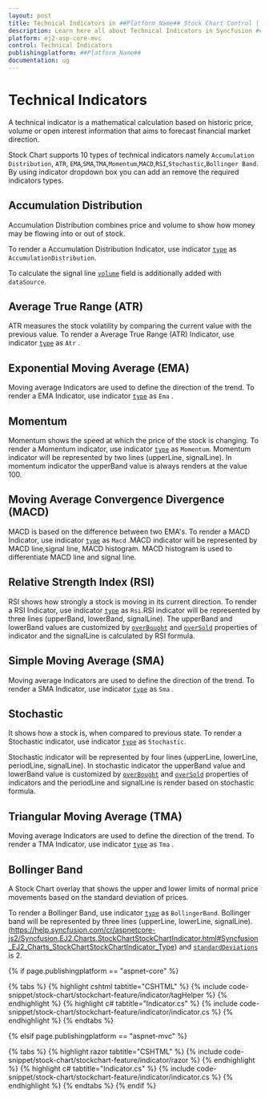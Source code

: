 ```yaml
---
layout: post
title: Technical Indicators in ##Platform_Name## Stock Chart Control | Syncfusion
description: Learn here all about Technical Indicators in Syncfusion ##Platform_Name## Stock Chart component of Syncfusion Essential JS 2 and more.
platform: ej2-asp-core-mvc
control: Technical Indicators
publishingplatform: ##Platform_Name##
documentation: ug
---
```



<!-- markdownlint-disable MD036 -->

# Technical Indicators

A technical indicator is a mathematical calculation based on historic price, volume or open interest information that aims to forecast financial market direction.

Stock Chart supports 10 types of technical indicators namely `Accumulation Distribution`, `ATR`, `EMA`,`SMA`,`TMA`,`Momentum`,`MACD`,`RSI`,`Stochastic`,`Bollinger Band`. By using indicator dropdown box you can add an remove the required indicators types.

## Accumulation Distribution

Accumulation Distribution combines price and volume to show how money may be flowing into or out of stock.

To render a Accumulation Distribution Indicator, use indicator [`type`](https://help.syncfusion.com/cr/aspnetcore-js2/Syncfusion.EJ2.Charts.StockChartStockChartIndicator.html#Syncfusion_EJ2_Charts_StockChartStockChartIndicator_Type) as `AccumulationDistribution`.

To calculate the signal line [`volume`](https://help.syncfusion.com/cr/aspnetcore-js2/Syncfusion.EJ2.Charts.StockChartStockChartIndicator.html#Syncfusion_EJ2_Charts_StockChartStockChartIndicator_Volume) field is additionally added with `dataSource`.

## Average True Range (ATR)

ATR measures the stock volatility by comparing the current value with the previous value.
To render a Average True Range (ATR) Indicator, use indicator [`type`](https://help.syncfusion.com/cr/aspnetcore-js2/Syncfusion.EJ2.Charts.StockChartStockChartIndicator.html#Syncfusion_EJ2_Charts_StockChartStockChartIndicator_Type) as `Atr` .

## Exponential Moving Average (EMA)

Moving average Indicators are used to define the direction of the trend. To render a EMA Indicator, use indicator [`type`](https://help.syncfusion.com/cr/aspnetcore-js2/Syncfusion.EJ2.Charts.StockChartStockChartIndicator.html#Syncfusion_EJ2_Charts_StockChartStockChartIndicator_Type) as `Ema` .

## Momentum

Momentum shows the speed at which the price of the stock is changing. To render a Momentum indicator, use indicator [`type`](https://help.syncfusion.com/cr/aspnetcore-js2/Syncfusion.EJ2.Charts.StockChartStockChartIndicator.html#Syncfusion_EJ2_Charts_StockChartStockChartIndicator_Type) as `Momentum`. Momentum indicator will be represented by two lines (upperLine, signalLine). In momentum indicator the upperBand value is always renders at the value 100.

## Moving Average Convergence Divergence (MACD)

MACD is based on the difference between two EMA's. To render a MACD Indicator, use indicator [`type`](https://help.syncfusion.com/cr/aspnetcore-js2/Syncfusion.EJ2.Charts.StockChartStockChartIndicator.html#Syncfusion_EJ2_Charts_StockChartStockChartIndicator_Type) as `Macd` .MACD indicator will be represented by MACD line,signal line, MACD histogram. MACD histogram is used to differentiate MACD line and signal line.

## Relative Strength Index (RSI)

RSI shows how strongly a stock is moving in its current direction. To render a RSI Indicator, use indicator [`type`](https://help.syncfusion.com/cr/aspnetcore-js2/Syncfusion.EJ2.Charts.StockChartStockChartIndicator.html#Syncfusion_EJ2_Charts_StockChartStockChartIndicator_Type) as `Rsi`.RSI indicator will be represented by three lines (upperBand, lowerBand, signalLine). The upperBand and lowerBand values are customized by [`overBought`](https://help.syncfusion.com/cr/aspnetcore-js2/Syncfusion.EJ2.Charts.StockChartStockChartIndicator.html#Syncfusion_EJ2_Charts_StockChartStockChartIndicator_OverBought) and [`overSold`](https://help.syncfusion.com/cr/aspnetcore-js2/Syncfusion.EJ2.Charts.StockChartStockChartIndicator.html#Syncfusion_EJ2_Charts_StockChartStockChartIndicator_OverSold) properties of indicator and the signalLine is calculated by RSI formula.

## Simple Moving Average (SMA)

Moving average Indicators are used to define the direction of the trend. To render a SMA Indicator, use indicator [`type`](https://help.syncfusion.com/cr/aspnetcore-js2/Syncfusion.EJ2.Charts.StockChartStockChartIndicator.html#Syncfusion_EJ2_Charts_StockChartStockChartIndicator_Type) as `Sma` .

## Stochastic

It shows how a stock is, when compared to previous state. To render a Stochastic indicator, use indicator [`type`](https://help.syncfusion.com/cr/aspnetcore-js2/Syncfusion.EJ2.Charts.StockChartStockChartIndicator.html#Syncfusion_EJ2_Charts_StockChartStockChartIndicator_Type) as `Stochastic`.

Stochastic indicator will be represented by four lines (upperLine, lowerLine, periodLine, signalLine). In stochastic indicator the upperBand value and lowerBand value is customized by [`overBought`](https://help.syncfusion.com/cr/aspnetcore-js2/Syncfusion.EJ2.Charts.StockChartStockChartIndicator.html#Syncfusion_EJ2_Charts_StockChartStockChartIndicator_OverBought) and [`overSold`](https://help.syncfusion.com/cr/aspnetcore-js2/Syncfusion.EJ2.Charts.StockChartStockChartIndicator.html#Syncfusion_EJ2_Charts_StockChartStockChartIndicator_OverSold) properties of indicators and the periodLine and signalLine is render based on stochastic formula.

## Triangular Moving Average (TMA)

Moving average Indicators are used to define the direction of the trend. To render a TMA Indicator, use indicator [`type`](https://help.syncfusion.com/cr/aspnetcore-js2/Syncfusion.EJ2.Charts.StockChartStockChartIndicator.html#Syncfusion_EJ2_Charts_StockChartStockChartIndicator_Type) as `Tma` .

## Bollinger Band

<!-- markdownlint-disable MD034 -->

A Stock Chart overlay that shows the upper and lower limits of normal price movements based on the standard deviation of prices.

To render a Bollinger Band, use indicator [`type`](https://help.syncfusion.com/cr/aspnetcore-js2/Syncfusion.EJ2.Charts.StockChartStockChartIndicator.html#Syncfusion_EJ2_Charts_StockChartStockChartIndicator_Type) as `BollingerBand`. Bollinger band will be represented by three lines (upperLine, lowerLine, signalLine).(https://help.syncfusion.com/cr/aspnetcore-js2/Syncfusion.EJ2.Charts.StockChartStockChartIndicator.html#Syncfusion_EJ2_Charts_StockChartStockChartIndicator_Type) and [`standardDeviations`](https://help.syncfusion.com/cr/aspnetcore-js2/Syncfusion.EJ2.Charts.StockChartStockChartIndicator.html#Syncfusion_EJ2_Charts_StockChartStockChartIndicator_StandardDeviation) is 2.

{% if page.publishingplatform == "aspnet-core" %}

{% tabs %}
{% highlight cshtml tabtitle="CSHTML" %}
{% include code-snippet/stock-chart/stockchart-feature/indicator/tagHelper %}
{% endhighlight %}
{% highlight c# tabtitle="Indicator.cs" %}
{% include code-snippet/stock-chart/stockchart-feature/indicator/indicator.cs %}
{% endhighlight %}
{% endtabs %}

{% elsif page.publishingplatform == "aspnet-mvc" %}

{% tabs %}
{% highlight razor tabtitle="CSHTML" %}
{% include code-snippet/stock-chart/stockchart-feature/indicator/razor %}
{% endhighlight %}
{% highlight c# tabtitle="Indicator.cs" %}
{% include code-snippet/stock-chart/stockchart-feature/indicator/indicator.cs %}
{% endhighlight %}
{% endtabs %}
{% endif %}


